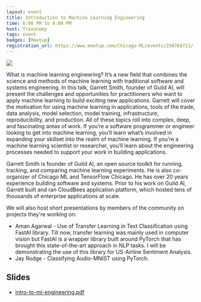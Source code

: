 ```yaml
---
layout: event
title: Introduction to Machine Learning Engineering
time: 6:00 PM to 8:00 PM
host: Traxonomy
tags: event
badges: [Meetup]
registration_url: https://www.meetup.com/Chicago-ML/events/258768721/
---
```


![](https://secure.meetupstatic.com/photos/event/1/9/5/8/highres_479046488.jpeg)

What is machine learning engineering? It’s a new field that combines
the science and methods of machine learning with traditional software
and systems engineering. In this talk, Garrett Smith, founder of Guild
AI, will present the challenges and opportunities for practitioners
who want to apply machine learning to build exciting new
applications. Garrett will cover the motivation for using machine
learning in applications, tools of the trade, data analysis, model
selection, model training, infrastructure, reproducibility, and
production. All of these topics roll into complex, deep, and
fascinating areas of work. If you’re a software programmer or engineer
looking to get into machine learning, you’ll learn what’s involved in
expanding your skillset into the realm of machine learning. If you’re
a machine learning scientist or researcher, you’ll learn about the
engineering processes needed to support your work in building
applications.

Garrett Smith is founder of Guild AI, an open source toolkit for
running, tracking, and comparing machine learning experiments. He is
also co-organizer of Chicago ML and TensorFlow Chicago. He has over 20
years experience building software and systems. Prior to his work on
Guild AI, Garrett built and ran CloudBees application platform, which
hosted tens of thousands of enterprise applications at scale.

We will also host short presentations by members of the community on
projects they're working on:

- Aman Agarwal - Use of Transfer Learning in Text Classification using
  FastAI library. Till now, transfer learning was mainly used in
  computer vision but FastAI is a wrapper library built around PyTorch
  that has brought this state-of-the-art approach in NLP tasks. I will
  be demonstrating the use of this library for US-Airline Sentiment
  Analysis.
- Jay Rodge - Classifying Audio-MNIST using PyTorch.

## Slides

- [intro-to-ml-engineering.pdf](/slides/intro-to-ml-engineering.pdf)
